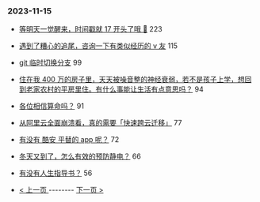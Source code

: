 ### 2023-11-15 
- [等明天一觉醒来，时间戳就 17 开头了哦 🥰](https://www.v2ex.com/t/991933) 223
- [遇到了糟心的追尾，咨询一下有类似经历的 v 友](https://www.v2ex.com/t/992052) 115
- [git 临时切换分支](https://www.v2ex.com/t/992022) 99
- [住在我 400 万的房子里，天天被噪音整的神经衰弱，若不是孩子上学，想回到老家农村的平房里住。有什么事能让生活有点意思吗？](https://www.v2ex.com/t/991941) 94
- [各位相信算命吗？](https://www.v2ex.com/t/992069) 91
- [从阿里云全面崩溃看，真的需要「快速跨云迁移」](https://www.v2ex.com/t/991920) 77
- [有没有 酷安 平替的 app 呢？](https://www.v2ex.com/t/991975) 72
- [冬天又到了，怎么有效的预防静电？](https://www.v2ex.com/t/991998) 66
- [有没有人生指导书？](https://www.v2ex.com/t/991927) 56 

- [ < 上一页 ](https://github.com/able8/v2ex-hot-record/blob/master/2023-11-14.md) -------- [ 下一页 > ](https://github.com/able8/v2ex-hot-record/blob/master/2023-11-16.md)